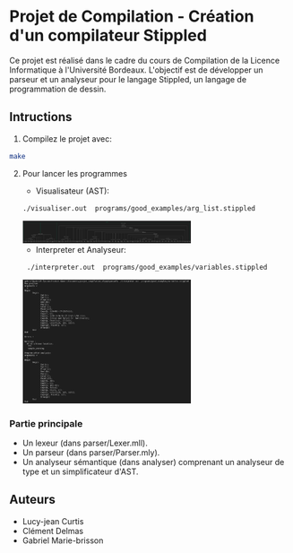 # Projet de Compilation - Création d'un compilateur Stippled

Ce projet est réalisé dans le cadre du cours de Compilation de la Licence Informatique à l'Université Bordeaux. L'objectif est de développer un parseur et un analyseur pour le langage Stippled, un langage de programmation de dessin. 

## Intructions 

1. Compilez le projet avec:
```bash
make 
```
2. Pour lancer les programmes
    - Visualisateur (AST):
    ```bash
    ./visualiser.out  programs/good_examples/arg_list.stippled 
    ```
    <img src="readme/visualiser.png" width="300px">

    - Interpreter et Analyseur:
    ```bash
     ./interpreter.out  programs/good_examples/variables.stippled 
    ```
    <img src="readme/interpreter.png" width="300px">



### Partie principale

- Un lexeur (dans parser/Lexer.mll).
- Un parseur (dans parser/Parser.mly).
- Un analyseur sémantique (dans analyser) comprenant un analyseur de type et un simplificateur d'AST.

## Auteurs

- Lucy-jean Curtis
- Clément Delmas
- Gabriel Marie-brisson
